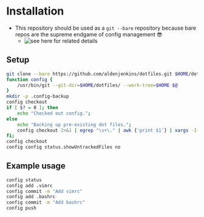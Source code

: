 # Installation
* This repository should be used as a `git --bare` repository because bare repos are the supreme endgame of config management 😎
    - ![see here](https://www.atlassian.com/git/tutorials/dotfiles) for related details 

## Setup
```bash
git clone --bare https://github.com/aldenjenkins/dotfiles.git $HOME/dotfiles
function config {
    /usr/bin/git --git-dir=$HOME/dotfiles/ --work-tree=$HOME $@
}
mkdir -p .config-backup
config checkout
if [ $? = 0 ]; then
    echo "Checked out config.";
else
    echo "Backing up pre-existing dot files.";
    config checkout 2>&1 | egrep "\s+\." | awk {'print $1'} | xargs -I{} mv {} .config-backup/{}
fi;
config checkout
config config status.showUntrackedFiles no
```

## Example usage
```bash
config status
config add .vimrc
config commit -m "Add vimrc"
config add .bashrc
config commit -m "Add bashrc"
config push
```
